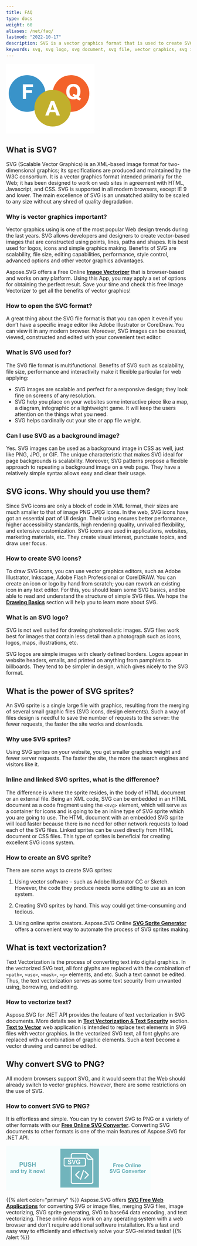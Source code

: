 ```yaml
---
title: FAQ
type: docs
weight: 60
aliases: /net/faq/
lastmod: "2022-10-17"
description: SVG is a vector graphics format that is used to create SVG icons, SVG logos, SVG sprites, text vectorization and more.
keywords: svg, svg logo, svg document, svg file, vector graphics, svg icon, svg sprite, create svg, convert SVG to PNG, svg text, text vectorization
---
```


<link href="./../style.css" rel="stylesheet" type="text/css" />

![Three circles with F, A and Q letters](faq-icon.png#center)

## **What is SVG?**

SVG (Scalable Vector Graphics) is an XML-based image format for two-dimensional graphics; its specifications are produced and maintained by the W3C consortium. It is a vector graphics format intended primarily for the Web; it has been designed to work on web sites in agreement with HTML, Javascript, and CSS.  SVG is supported in all modern browsers, except IE 9 and lower. The main excellence of SVG is an unmatched ability to be scaled to any size without any shred of quality degradation.

### **Why is vector graphics important?**

Vector graphics using is one of the most popular Web design trends during the last years. SVG allows developers and designers to create vector-based images that are constructed using points, lines, paths and shapes. It is best used for logos, icons and simple graphics making. Benefits of SVG are scalability, file size, editing capabilities, performance, style control, advanced options and other vector graphics advantages.

Aspose.SVG offers a Free Online [**Image Vectorizer**](https://products.aspose.app/svg/image-vectorization)  that is browser-based and works on any platform. Using this App, you may apply a set of options for obtaining the perfect result. Save your time and check this free Image Vectorizer to get all the benefits of vector graphics!

### **How to open the SVG format?**

A great thing about the SVG file format is that you can open it even if you don’t have a specific image editor like Adobe Illustrator or CorelDraw. You can view it in any modern browser. Moreover, SVG images can be created, viewed, constructed and edited with your convenient text editor.

### **What is SVG used for?**

The SVG file format is multifunctional. Benefits of SVG such as scalability, file size, performance and interactivity make it flexible particular for web applying:

 - SVG images are scalable and perfect for a responsive design; they look fine on screens of any resolution.
 - SVG help you place on your websites some interactive piece like a map, a diagram, infographic or a lightweight game. It will keep the users attention on the things what you need.
 - SVG helps cardinally cut your site or app file weight.

### **Can I use SVG as a background image?**

   Yes. SVG images can be used as a background image in CSS as well, just like PNG, JPG, or GIF. The unique characteristic that makes SVG ideal for page backgrounds is scalability. Moreover, SVG patterns propose a flexible approach to repeating a background image on a web page. They have a relatively simple syntax allows easy and clear their usage.


## **SVG icons. Why should you use them?**

Since SVG icons are only a block of code in XML format, their sizes are much smaller to that of image PNG JPEG icons. 
In the web, SVG icons have got an essential part of UI design. Their using ensures better performance, higher accessibility standards, high rendering quality, unrivalled flexibility, and extensive customization. SVG icons are used in applications, websites, marketing materials, etc. They create visual interest, punctuate topics, and draw user focus.

### **How to create SVG icons?**

To draw SVG icons, you can use vector graphics editors, such as Adobe Illustrator, Inkscape, Adobe Flash Professional or CorelDRAW.
You can create an icon or logo by hand from scratch; you can rework an existing icon in any text editor. For this, you should learn some SVG basics, and be able to read and understand the structure of simple SVG files. We hope the **[Drawing Basics](https://docs.aspose.com/svg/net/drawing-basics/)** section will help you to learn more about SVG.

### **What is an SVG logo?**

SVG is not well suited for drawing photorealistic images. SVG files work best for images that contain less detail than a photograph such as icons, logos, maps, illustrations, etc. 

SVG logos are simple images with clearly defined borders. Logos appear in website headers, emails, and printed on anything from pamphlets to billboards. They tend to be simpler in design, which gives nicely to the SVG format.

## **What is the power of SVG sprites?**

An SVG sprite is a single large file with graphics, resulting from the merging of several small graphic files (SVG icons, design elements). Such a way of files design is needful to save the number of requests to the server: the fewer requests, the faster the site works and downloads.

### **Why use SVG sprites?**

 Using SVG sprites on your website, you get smaller graphics weight and fewer server requests. The faster the site, the more the search engines and visitors like it.

### **Inline and linked SVG sprites, what is the difference?**

The difference is where the sprite resides, in the body of HTML document or an external file.
Being an XML code, SVG can be embedded in an HTML document as a code fragment using the `<svg>` element, which will serve as a container for icons and is going to be an inline type of SVG sprite which you are going to use. The HTML document with an embedded SVG sprite will load faster because there is no need for other network requests to load each of the SVG files.
Linked sprites can be used directly from HTML document or CSS files. This type of sprites is beneficial for creating excellent SVG icons system. 

### **How to create an SVG sprite?**

There are some ways to create SVG sprites:
1. Using vector software – such as Adobe Illustrator CC or Sketch. However, the code they produce needs some editing to use as an icon system. 

2. Creating SVG sprites by hand. This way could get time-consuming and tedious.

3. Using online sprite creators. Aspose.SVG Online [**SVG Sprite Generator**](https://products.aspose.app/svg/svg-sprite-generator) offers a convenient way to automate the process of SVG sprites making.


## **What is text vectorization?**

Text Vectorization is the process of converting text into digital graphics. In the vectorized SVG text, all font glyphs are replaced with the combination of `<path>`, `<use>`, `<mask>`, `<g>` elements, and etc. Such a text cannot be edited. Thus, the text vectorization serves as some text security from unwanted using, borrowing, and editing.

### **How to vectorize text?**

Aspose.SVG for .NET API provides the feature of text vectorization in SVG documents. More details see in **[Text Vectorization & Text Security](https://docs.aspose.com/svg/net/how-to-work-with-aspose-svg-api/text-vectorization/)** section. [**Text to Vector**](https://products.aspose.app/svg/text-to-vector) web application is intended to replace text elements in SVG files with vector graphics. In the vectorized SVG text, all font glyphs are replaced with a combination of graphic elements. Such a text become a vector drawing and cannot be edited.

## **Why convert SVG to PNG?**

All modern browsers support SVG, and it would seem that the Web should already switch to vector graphics. However,  there are some restrictions on the use of SVG.

### **How to convert SVG to PNG?**

It is effortless and simple. You can try to convert SVG to PNG or a variety of other formats with our **[Free Online SVG Converter](https://products.aspose.app/svg/conversion)**. Converting SVG documents to other formats is one of the main features of Aspose.SVG for .NET API. 

<a href="https://products.aspose.app/svg/conversion" target="_blank">![Text "Banner SVG Converter"](./../how-to-work-with-aspose-svg-api/svg-converter.png#center)</a>

{{% alert color="primary" %}}
Aspose.SVG offers [**SVG Free Web Applications**](https://products.aspose.app/svg/applications) for converting SVG or image files, merging SVG files, image vectorizing, SVG sprite generating, SVG to base64 data encoding, and text vectorizing. These online Apps work on any operating system with a web browser and don't require additional software installation. It’s a fast and easy way to efficiently and effectively solve your SVG-related tasks!
{{% /alert %}} 

   

